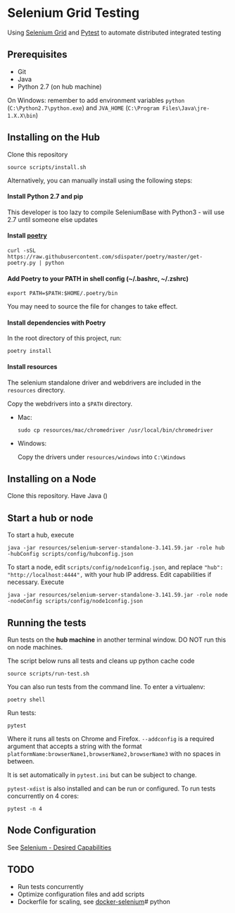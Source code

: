 # Selenium Grid Testing

Using [Selenium Grid](https://www.seleniumhq.org/) and [Pytest](https://docs.pytest.org/en/latest/) to automate distributed integrated testing

## Prerequisites

* Git
* Java
* Python 2.7 (on hub machine)

On Windows: remember to add environment variables `python` (`C:\Python2.7\python.exe`) and `JVA_HOME` (`C:\Program Files\Java\jre-1.X.X\bin`)

## Installing on the Hub

Clone this repository

```
source scripts/install.sh
```

Alternatively, you can manually install using the following steps:

#### Install Python 2.7 and pip

This developer is too lazy to compile SeleniumBase with Python3 - will use 2.7 until someone else updates

#### Install [poetry](https://github.com/sdispater/poetry) 

```
curl -sSL https://raw.githubusercontent.com/sdispater/poetry/master/get-poetry.py | python
```

#### Add Poetry to your PATH in shell config (~/.bashrc, ~/.zshrc)

```
export PATH=$PATH:$HOME/.poetry/bin
```

You may need to source the file for changes to take effect.


#### Install dependencies with Poetry

In the root directory of this project, run:

```
poetry install
```

#### Install resources

The selenium standalone driver and webdrivers are included in the `resources` directory.

Copy the webdrivers into a `$PATH` directory.

* Mac: 

    ```
    sudo cp resources/mac/chromedriver /usr/local/bin/chromedriver
    ```

* Windows:

    Copy the drivers under `resources/windows` into `C:\Windows`
    
## Installing on a Node

Clone this repository. Have Java ()

## Start a hub or node

To start a hub, execute

```
java -jar resources/selenium-server-standalone-3.141.59.jar -role hub -hubConfig scripts/config/hubconfig.json
```

To start a node, edit `scripts/config/node1config.json`, and replace `"hub": "http://localhost:4444",` with your hub IP address. Edit capabilities if necessary. Execute

```
java -jar resources/selenium-server-standalone-3.141.59.jar -role node -nodeConfig scripts/config/node1config.json
```

## Running the tests

Run tests on the **hub machine** in another terminal window. DO NOT run this on node machines.

The script below runs all tests and cleans up python cache code

```
source scripts/run-test.sh
```

You can also run tests from the command line. To enter a virtualenv:

```
poetry shell
```

Run tests:

```
pytest
```

Where it runs all tests on Chrome and Firefox. `--addconfig` is a required argument that accepts a string with the format `platformName:browserName1,browserName2,browserName3` with no spaces in between. 

It is set automatically in `pytest.ini` but can be subject to change.

`pytest-xdist` is also installed and can be run or configured. To run tests concurrently on 4 cores:

```
pytest -n 4
``` 

## Node Configuration

See [Selenium - Desired Capabilities](https://github.com/SeleniumHQ/selenium/wiki/DesiredCapabilities)

## TODO

* Run tests concurrently
* Optimize configuration files and add scripts
* Dockerfile for scaling, see [docker-selenium](https://github.com/SeleniumHQ/docker-selenium)# python
